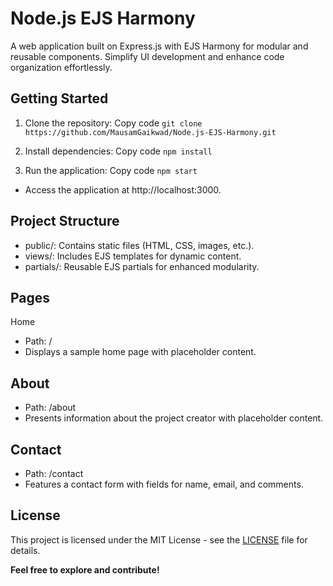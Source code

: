 # Node.js EJS Harmony
A web application built on Express.js with EJS Harmony for modular and reusable components. Simplify UI development and enhance code organization effortlessly.

## Getting Started
1. Clone the repository:
Copy code
``git clone https://github.com/MausamGaikwad/Node.js-EJS-Harmony.git``

2. Install dependencies:
Copy code
``npm install``

3. Run the application:
Copy code
``npm start``

* Access the application at http://localhost:3000.

## Project Structure
* public/: Contains static files (HTML, CSS, images, etc.).
* views/: Includes EJS templates for dynamic content.
* partials/: Reusable EJS partials for enhanced modularity.

## Pages
Home
* Path: /
* Displays a sample home page with placeholder content.

## About
* Path: /about
* Presents information about the project creator with placeholder content.

## Contact
* Path: /contact
* Features a contact form with fields for name, email, and comments.

## License
This project is licensed under the MIT License - see the [LICENSE](LICENSE) file for details.

**Feel free to explore and contribute!**
